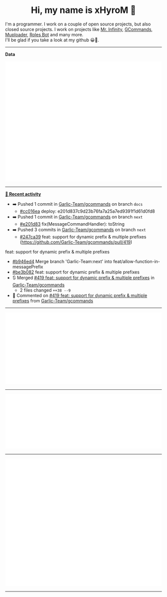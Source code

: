 <p align="center">
    <!-- <img src="https://avatars.githubusercontent.com/u/56601352" width="192" alt="hyro's pfp" /> -->
    <h1 align="center">Hi, my name is xHyroM 👋</h1>
</p>

I'm a programmer. I work on a couple of open source projects, but also closed source projects. I work on projects like [Mr. Infinity](https://discord.com/oauth2/authorize?client_id=720321585625694239&scope=bot%20applications.commands&permissions=8&redirect_uri=https://blobs.gq/imanager&prompt=consent&response_type=code), [GCommands](https://github.com/Garlic-Team/GCommands), [Muploader](https://github.com/xHyroM/Muploder), [Roles Bot](https://github.com/xHyroM/roles-bot) and many more.  
I'll be glad if you take a look at my github 😀👀.

___
**Data**

<img src="https://github.com/xHyroM/xHyroM/blob/master/.cache/base.svg">

___

**[📰 Recent activity](https://github.com/xHyroM)**
* ➡️ Pushed 1 commit in [Garlic-Team/gcommands](https://github.com/Garlic-Team/gcommands) on branch `docs`
  * [#cc016ea](https://github.com/Garlic-Team/gcommands/commit/cc016ea) deploy: e201d837c9d23b76fa7a25a7ed9391f1d61d0fd8
* ➡️ Pushed 1 commit in [Garlic-Team/gcommands](https://github.com/Garlic-Team/gcommands) on branch `next`
  * [#e201d83](https://github.com/Garlic-Team/gcommands/commit/e201d83) fix(MessageCommandHandler): toString
* ➡️ Pushed 3 commits in [Garlic-Team/gcommands](https://github.com/Garlic-Team/gcommands) on branch `next`
  * [#247ca39](https://github.com/Garlic-Team/gcommands/commit/247ca39) feat: support for dynamic prefix &amp; multiple prefixes (https://github.com/Garlic-Team/gcommands/pull/419)

feat: support for dynamic prefix &amp; multiple prefixes
  * [#b946ed4](https://github.com/Garlic-Team/gcommands/commit/b946ed4) Merge branch &#39;Garlic-Team:next&#39; into feat/allow-function-in-messagePrefix
  * [#be3b082](https://github.com/Garlic-Team/gcommands/commit/be3b082) feat: support for dynamic prefix &amp; multiple prefixes
* 🔃 Merged [#419 feat: support for dynamic prefix &amp; multiple prefixes](https://github.com/Garlic-Team/gcommands/pull/419) in [Garlic-Team/gcommands](https://github.com/Garlic-Team/gcommands)
  * 2 files changed `++38 --9`
* 💬 Commented on [#419 feat: support for dynamic prefix &amp; multiple prefixes](https://github.com/Garlic-Team/gcommands/issues/419) from [Garlic-Team/gcommands](https://github.com/Garlic-Team/gcommands)


___

<img src="https://github.com/xHyroM/xHyroM/blob/master/.cache/isocalendar.svg">

___

<img src="https://github.com/xHyroM/xHyroM/blob/master/.cache/languages.svg">

___

<img src="https://github.com/xHyroM/xHyroM/blob/master/.cache/achievements.svg">

___
